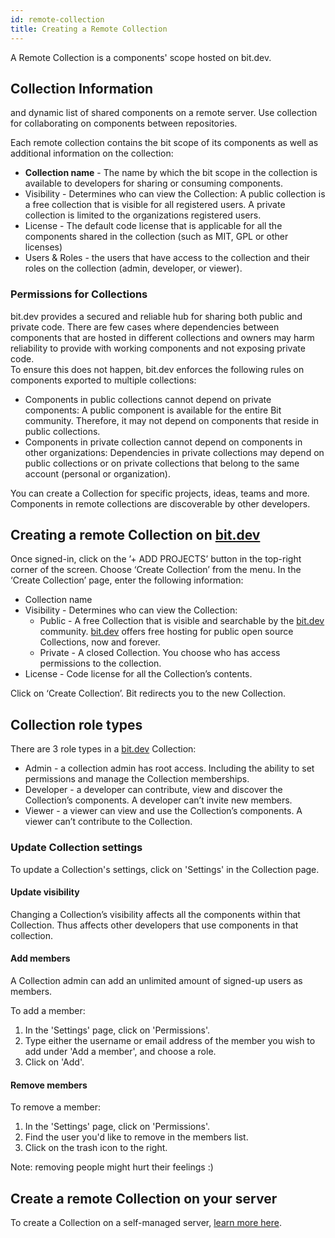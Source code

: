 ```yaml
---
id: remote-collection
title: Creating a Remote Collection
---
```


A Remote Collection is a components' scope hosted on bit.dev. 

## Collection Information

 and dynamic list of shared components on a remote server. Use collection for collaborating on components between repositories.


Each remote collection contains the bit scope of its components as well as additional information on the collection:  

- **Collection name** - The name by which the bit scope in the collection is available to developers for sharing or consuming components.  
- Visibility - Determines who can view the Collection: A public collection is a free collection that is visible for all registered users. A private collection is limited to the organizations registered users.  
- License - The default code license that is applicable for all the components shared in the collection (such as MIT, GPL or other licenses)  
- Users & Roles - the users that have access to the collection and their roles on the collection (admin, developer, or viewer).

### Permissions for Collections

bit.dev provides a secured and reliable hub for sharing both public and private code. There are few cases where dependencies between components that are hosted in different collections and owners may harm reliability to provide with working components and not exposing private code.  
To ensure this does not happen, bit.dev enforces the following rules on components exported to multiple collections:

- Components in public collections cannot depend on private components: A public component is available for the entire Bit community. Therefore, it may not depend on components that reside in public collections.  
- Components in private collection cannot depend on components in other organizations: Dependencies in private collections may depend on public collections or on private collections that belong to the same account (personal or organization).  


You can create a Collection for specific projects, ideas, teams and more. Components in remote collections are discoverable by other developers.

## Creating a remote Collection on [bit.dev](https://bit.dev/)

Once signed-in, click on the ’+ ADD PROJECTS’ button in the top-right corner of the screen. Choose ‘Create Collection’ from the menu. In the ‘Create Collection’ page, enter the following information:

* Collection name
* Visibility - Determines who can view the Collection:
  * Public - A free Collection that is visible and searchable by the [bit.dev](https://bit.dev/)  community. [bit.dev](https://bit.dev/) offers free hosting for public open source Collections, now and forever.
  * Private - A closed Collection. You choose who has access permissions to the collection.
* License - Code license for all the Collection’s contents.

Click on ‘Create Collection’. Bit redirects you to the new Collection.

## Collection role types

There are 3 role types in a [bit.dev](https://bit.dev/) Collection:

* Admin - a collection admin has root access. Including the ability to set permissions and manage the Collection memberships.
* Developer - a developer can contribute, view and discover the Collection’s components. A developer can’t invite new members.
* Viewer - a viewer can view and use the Collection’s components. A viewer can’t contribute to the Collection.



### Update Collection settings

To update a Collection's settings, click on 'Settings' in the Collection page.

#### Update visibility

Changing a Collection’s visibility affects all the components within that Collection. Thus affects other developers that use components in that collection.

#### Add members

A Collection admin can add an unlimited amount of signed-up users as members.

To add a member:

1. In the 'Settings' page, click on 'Permissions'.
2. Type either the username or email address of the member you wish to add under 'Add a member', and choose a role.
3. Click on 'Add'.

#### Remove members

To remove a member:

1. In the 'Settings' page, click on 'Permissions'.
2. Find the user you'd like to remove in the members list.
3. Click on the trash icon to the right.

Note: removing people might hurt their feelings :)

## Create a remote Collection on your server

To create a Collection on a self-managed server, [learn more here](/docs/conf-bit-on-the-server.html).